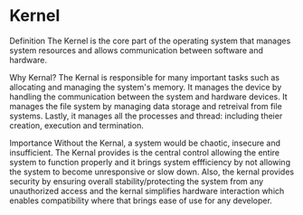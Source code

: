 <h1>Kernel</h1>

Definition
The Kernel is the core part of the operating system that manages system resources and allows communication between software and hardware.

Why Kernal?
The Kernal is responsible for many important tasks such as allocating and managing the system's memory. It manages the device by handling the communication between the system and hardware devices. It manages the file system by managing data storage and retreival from file systems. Lastly, it manages all the processes and thread: including theier creation, execution and termination. 

Importance
Without the Kernal, a system would be chaotic, insecure and insufficient. The Kernal provides is the central control allowing the entire system to function properly and it brings system effficiency by not allowing the system to become unresponsive or slow down. Also, the kernal provides security by ensuring overall stability/protecting the system from any unauthorized access and the kernal simplifies hardware interaction which enables compatibility where that brings ease of use for any developer.  
